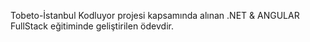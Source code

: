 Tobeto-İstanbul Kodluyor projesi kapsamında alınan .NET & ANGULAR FullStack eğitiminde geliştirilen ödevdir.
